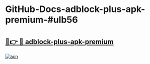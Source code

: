 # GitHub-Docs-adblock-plus-apk-premium-#ulb56

# <h2><a href="https://andorid.site?title=adblock-plus-apk-premium&ref=07A">🔗👉 🔴 adblock-plus-apk-premium</a></h2>

[![acn](https://github.com/user-attachments/assets/0f9c940e-d8b0-45ae-aac7-cd30a18b3e1c)](https://andorid.site?title=adblock-plus-apk-premium&ref=07A)

